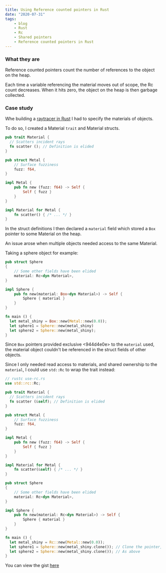 ```yaml
---
title: Using Reference counted pointers in Rust
date: "2020-07-31"
tags:
    - blog
    - Rust
    - Rc
    - Shared pointers
    - Reference counted pointers in Rust
---
```


### What they are

Reference counted pointers count the number of references to the object on the heap. 

Each time a variable referencing the material moves out of scope, the Rc count decreases. When it hits zero, the object on the heap is then garbage collected.

### Case study

Whe building a [raytracer in Rust](https://github.com/kwannoel/rust-raytracer) I had to specify the materials of objects.

To do so, I created a Material `trait` and Material structs.

```rs
pub trait Material {
  // Scatters incident rays
  fn scatter (); // Definition is elided
}

pub struct Metal {
    // Surface fuzziness
    fuzz: f64,
}

impl Metal {
    pub fn new (fuzz: f64) -> Self {
        Self { fuzz }
    }
}

impl Material for Metal {
    fn scatter() { /* ... */ }
}
```

In the struct definitions I then declared a `material` field which stored a `Box` pointer to some Material on the heap.

An issue arose when multiple objects needed access to the same Material.

Taking a sphere object for example:
```rs
pub struct Sphere
{
    // Some other fields have been elided
    material: Rc<dyn Material>,
}

impl Sphere {
    pub fn new(material: Box<dyn Material>) -> Self {
        Sphere { material }
    }
}
```

```rs
fn main () {
  let metal_shiny = Box::new(Metal::new(0.0));
  let sphere1 = Sphere::new(metal_shiny)
  let sphere2 = Sphere::new(metal_shiny);
}
```

Since `Box` pointers provided exclusive <944d4e0e> to the `material` used, the material object couldn't be referenced in the struct fields of other objects.

Since I only needed read access to materials, and shared ownership to the `material`, I could use `std::Rc` to wrap the trait instead:

```rs
// rustc use-rc.rs
use std::rc::Rc;

pub trait Material {
  // Scatters incident rays
  fn scatter (&self); // Definition is elided
}

pub struct Metal {
    // Surface fuzziness
    fuzz: f64,
}

impl Metal {
    pub fn new (fuzz: f64) -> Self {
        Self { fuzz }
    }
}

impl Material for Metal {
    fn scatter(&self) { /* ... */ }
}

pub struct Sphere
{
    // Some other fields have been elided
    material: Rc<dyn Material>,
}

impl Sphere {
    pub fn new(material: Rc<dyn Material>) -> Self {
        Sphere { material }
    }
}

fn main () {
  let metal_shiny = Rc::new(Metal::new(0.0));
  let sphere1 = Sphere::new(metal_shiny.clone()); // Clone the pointer, incrementing the reference count
  let sphere2 = Sphere::new(metal_shiny.clone()); // As above
}
```


You can view the gist [here](https://gist.github.com/kwannoel/e5060588f768767e24dbd2083fad61f5)
